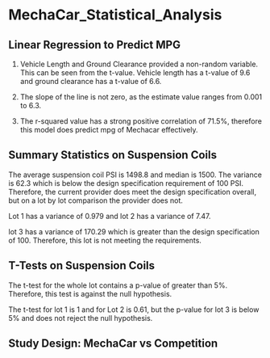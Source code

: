 # MechaCar_Statistical_Analysis

## Linear Regression to Predict MPG

1. Vehicle Length and Ground Clearance provided a non-random variable. This can be seen from the t-value. Vehicle length has a t-value of 9.6 and ground clearance has a t-value of 6.6.

2. The slope of the line is not zero, as the estimate value ranges from 0.001 to 6.3. 

4. The r-squared value has a strong positive correlation of 71.5%, therefore this model does predict mpg of Mechacar effectively.


## Summary Statistics on Suspension Coils

The average suspension coil PSI is 1498.8 and median is 1500. The variance is 62.3 which is below the design specification requirement of 100 PSI.  Therefore, the current provider does meet the design specification overall, but on a lot by lot comparison the provider does not. 


Lot 1 has a variance of 0.979 and lot 2 has a variance of 7.47. 


lot 3 has a variance of 170.29 which is greater than the design specification of 100.  Therefore, this lot is not meeting the requirements. 


## T-Tests on Suspension Coils

The t-test for the whole lot contains a p-value of greater than 5%. Therefore, this test is against the null hypothesis. 

The t-test for lot 1 is 1 and for Lot 2 is 0.61, but the p-value for lot 3 is below 5% and does not reject the null hypothesis. 


## Study Design: MechaCar vs Competition
